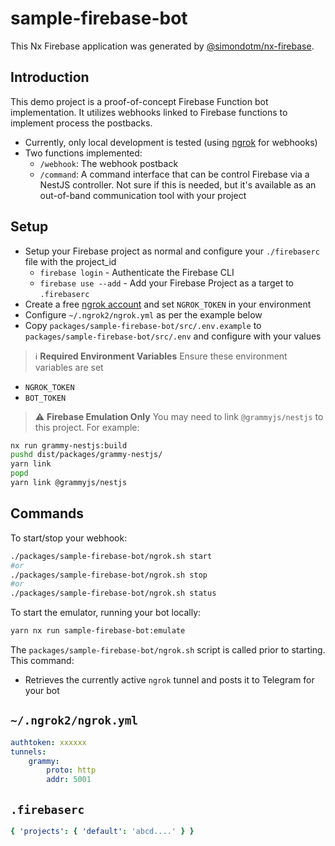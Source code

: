 # sample-firebase-bot

This Nx Firebase application was generated by [@simondotm/nx-firebase](https://github.com/simondotm/nx-firebase).

## Introduction

This demo project is a proof-of-concept Firebase Function bot implementation. It utilizes webhooks linked to Firebase functions to implement process the postbacks.

-   Currently, only local development is tested (using [ngrok](https://ngrok.com) for webhooks)
-   Two functions implemented:
    -   `/webhook`: The webhook postback
    -   `/command`: A command interface that can be control Firebase via a NestJS controller. Not sure if this is needed, but it's available as an out-of-band communication tool with your project

## Setup

-   Setup your Firebase project as normal and configure your `./firebaserc` file with the project_id
    -   `firebase login` - Authenticate the Firebase CLI
    -   `firebase use --add` - Add your Firebase Project as a target to `.firebaserc`
-   Create a free [ngrok account](https://ngrok.com) and set `NGROK_TOKEN` in your environment
-   Configure `~/.ngrok2/ngrok.yml` as per the example below
-   Copy `packages/sample-firebase-bot/src/.env.example` to `packages/sample-firebase-bot/src/.env` and configure with your values

> :information_source: **Required Environment Variables** Ensure these environment variables are set

-   `NGROK_TOKEN`
-   `BOT_TOKEN`

> :warning: **Firebase Emulation Only** You may need to link `@grammyjs/nestjs` to this project. For example:

```sh
nx run grammy-nestjs:build
pushd dist/packages/grammy-nestjs/
yarn link
popd
yarn link @grammyjs/nestjs
```

## Commands

To start/stop your webhook:

```sh
./packages/sample-firebase-bot/ngrok.sh start
#or
./packages/sample-firebase-bot/ngrok.sh stop
#or
./packages/sample-firebase-bot/ngrok.sh status
```

To start the emulator, running your bot locally:

```sh
yarn nx run sample-firebase-bot:emulate
```

The `packages/sample-firebase-bot/ngrok.sh` script is called prior to starting. This command:

-   Retrieves the currently active `ngrok` tunnel and posts it to Telegram for your bot

## `~/.ngrok2/ngrok.yml`

```yaml
authtoken: xxxxxx
tunnels:
    grammy:
        proto: http
        addr: 5001
```

## `.firebaserc`

```yaml
{ 'projects': { 'default': 'abcd....' } }
```
